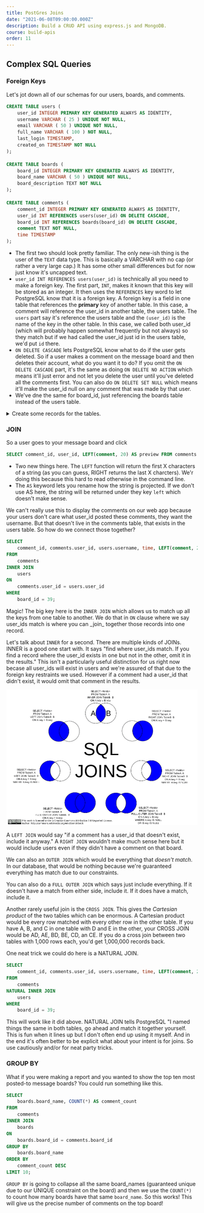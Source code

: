 ```yaml
---
title: PostGres Joins
date: "2021-06-08T09:00:00.000Z"
description: Build a CRUD API using express.js and MongoDB.
course: build-apis
order: 11
---
```


## Complex SQL Queries

### Foreign Keys

Let's jot down all of our schemas for our users, boards, and comments.

```sql
CREATE TABLE users (
    user_id INTEGER PRIMARY KEY GENERATED ALWAYS AS IDENTITY,
    username VARCHAR ( 25 ) UNIQUE NOT NULL,
    email VARCHAR ( 50 ) UNIQUE NOT NULL,
    full_name VARCHAR ( 100 ) NOT NULL,
    last_login TIMESTAMP,
    created_on TIMESTAMP NOT NULL
);

CREATE TABLE boards (
    board_id INTEGER PRIMARY KEY GENERATED ALWAYS AS IDENTITY,
    board_name VARCHAR ( 50 ) UNIQUE NOT NULL,
    board_description TEXT NOT NULL
);

CREATE TABLE comments (
    comment_id INTEGER PRIMARY KEY GENERATED ALWAYS AS IDENTITY,
    user_id INT REFERENCES users(user_id) ON DELETE CASCADE,
    board_id INT REFERENCES boards(board_id) ON DELETE CASCADE,
    comment TEXT NOT NULL,
    time TIMESTAMP
);
```

-   The first two should look pretty familiar. The only new-ish thing is the user of the `TEXT` data type. This is basically a VARCHAR with no cap (or rather a very large cap.) It has some other small differences but for now just know it's uncapped text.
-   `user_id INT REFERENCES users(user_id)` is technically all you need to make a foreign key. The first part, `INT`, makes it known that this key will be stored as an integer. It then uses the `REFERENCES` key word to let PostgreSQL know that it is a foreign key. A foreign key is a field in one table that references the **primary** key of another table. In this case, a comment will reference the user\_id in another table, the users table. The `users` part say it's reference the users table and the `(user_id)` is the name of the key in the other table. In this case, we called both user\_id (which will probably happen somewhat frequently but not always) so they match but if we had called the user\_id just id in the users table, we'd put `id` there.
-   `ON DELETE CASCADE` lets PostgreSQL know what to do if the user gets deleted. So if a user makes a comment on the message board and then deletes their account, what do you want it to do? If you omit the `ON DELETE CASCADE` part, it's the same as doing `ON DELETE NO ACTION` which means it'll just error and not let you delete the user until you've deleted all the comments first. You can also do `ON DELETE SET NULL` which means it'll make the user\_id null on any comment that was made by that user.
-   We've dne the same for board\_id, just referencing the boards table instead of the users table.

<details>
  <summary>Create some records for the tables.</summary>
</details>

### JOIN

So a user goes to your message board and click

```sql
SELECT comment_id, user_id, LEFT(comment, 20) AS preview FROM comments WHERE board_id = 39;
```

-   Two new things here. The `LEFT` function will return the first X characters of a string (as you can guess, RIGHT returns the last X charcters). We'r doing this because this hard to read otherwise in the command line.
-   The `AS` keyword lets you rename how the string is projected. If we don't use AS here, the string will be returned under they key `left` which doesn't make sense.

We can't really use this to display the comments on our web app because your users don't care what user\_id posted these comments, they want the username. But that doesn't live in the comments table, that exists in the users table. So how do we connect those together?

```sql
SELECT
    comment_id, comments.user_id, users.username, time, LEFT(comment, 20) AS preview
FROM
    comments
INNER JOIN
    users
ON
    comments.user_id = users.user_id
WHERE
    board_id = 39;
```

Magic! The big key here is the `INNER JOIN` which allows us to match up all the keys from one table to another. We do that in `ON` clause where we say user_ids match is where you can \_join_ together those records into one record.

Let's talk about `INNER` for a second. There are multiple kinds of JOINs. INNER is a good one start with. It says "find where user\_ids match. If you find a record where the user\_id exists in one but not in the other, omit it in the results." This isn't a particularly useful distinction for us right now becase all user\_ids will exist in users and we're assured of that due to the foreign key restraints we used. However if a comment had a user\_id that didn't exist, it would omit that comment in the results.

[![diagram of SQL joins](./SQL_Joins.png "diagram of SQL joins")](https://commons.wikimedia.org/wiki/File:SQL_Joins.svg)

A `LEFT JOIN` would say "if a comment has a user\_id that doesn't exist, include it anyway." A `RIGHT JOIN` wouldn't make much sense here but it would include users even if they didn't have a comment on that board.

We can also an `OUTER JOIN` which would be everything that _doesn't match_. In our database, that would be nothing because we're guaranteed everything has match due to our constraints.

You can also do a `FULL OUTER JOIN` which says just include everything. If it doesn't have a match from either side, include it. If it does have a match, include it.

Another rarely useful join is the `CROSS JOIN`. This gives the _Cartesian product_ of the two tables which can be enormous. A Cartesian product would be every row matched with every other row in the other table. If you have A, B, and C in one table with D and E in the other, your CROSS JOIN would be AD, AE, BD, BE, CD, an CE. If you do a cross join between two tables with 1,000 rows each, you'd get 1,000,000 records back.

One neat trick we could do here is a NATURAL JOIN.

```sql
SELECT
    comment_id, comments.user_id, users.username, time, LEFT(comment, 20) AS preview
FROM
    comments
NATURAL INNER JOIN
    users
WHERE
    board_id = 39;
```

This will work like it did above. NATURAL JOIN tells PostgreSQL "I named things the same in both tables, go ahead and match it together yourself. This is fun when it lines up but I don't often end up using it myself. And in the end it's often better to be explicit what about your intent is for joins. So use cautiously and/or for neat party tricks.

### GROUP BY

What if you were making a report and you wanted to show the top ten most posted-to message boards? You could run something like this.

```sql
SELECT
    boards.board_name, COUNT(*) AS comment_count
FROM
    comments
INNER JOIN
    boards
ON
    boards.board_id = comments.board_id
GROUP BY
    boards.board_name
ORDER BY
    comment_count DESC
LIMIT 10;
```

`GROUP BY` is going to collapse all the same board\_names (guaranteed unique due to our UNIQUE constraint on the board) and then we use the `COUNT(*)` to count how many boards have that same `board_name`. So this works! This will give us the precise number of comments on the top board!